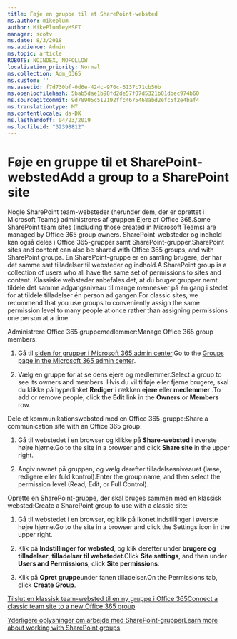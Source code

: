 ```yaml
---
title: Føje en gruppe til et SharePoint-websted
ms.author: mikeplum
author: MikePlumleyMSFT
manager: scotv
ms.date: 8/3/2018
ms.audience: Admin
ms.topic: article
ROBOTS: NOINDEX, NOFOLLOW
localization_priority: Normal
ms.collection: Adm_O365
ms.custom: ''
ms.assetid: f7d730bf-0d6e-424c-970c-6137c71cb50b
ms.openlocfilehash: 5bab5dae1b98fd2de57f07d5321b01dbec974b60
ms.sourcegitcommit: 9d78905c512192ffc4675468abd2efc5f2e4baf4
ms.translationtype: MT
ms.contentlocale: da-DK
ms.lasthandoff: 04/23/2019
ms.locfileid: "32398812"
---
```

# <a name="add-a-group-to-a-sharepoint-site"></a><span data-ttu-id="01004-102">Føje en gruppe til et SharePoint-websted</span><span class="sxs-lookup"><span data-stu-id="01004-102">Add a group to a SharePoint site</span></span>

<span data-ttu-id="01004-103">Nogle SharePoint team-websteder (herunder dem, der er oprettet i Microsoft Teams) administreres af gruppen Ejere af Office 365.</span><span class="sxs-lookup"><span data-stu-id="01004-103">Some SharePoint team sites (including those created in Microsoft Teams) are managed by Office 365 group owners.</span></span> <span data-ttu-id="01004-104">SharePoint-websteder og indhold kan også deles i Office 365-grupper samt SharePoint-grupper.</span><span class="sxs-lookup"><span data-stu-id="01004-104">SharePoint sites and content can also be shared with Office 365 groups, and with SharePoint groups.</span></span> <span data-ttu-id="01004-105">En SharePoint-gruppe er en samling brugere, der har det samme sæt tilladelser til websteder og indhold.</span><span class="sxs-lookup"><span data-stu-id="01004-105">A SharePoint group is a collection of users who all have the same set of permissions to sites and content.</span></span> <span data-ttu-id="01004-106">Klassiske websteder anbefales det, at du bruger grupper nemt tildele det samme adgangsniveau til mange mennesker på én gang i stedet for at tildele tilladelser én person ad gangen.</span><span class="sxs-lookup"><span data-stu-id="01004-106">For classic sites, we recommend that you use groups to conveniently assign the same permission level to many people at once rather than assigning permissions one person at a time.</span></span>
  
<span data-ttu-id="01004-107">Administrere Office 365 gruppemedlemmer:</span><span class="sxs-lookup"><span data-stu-id="01004-107">Manage Office 365 group members:</span></span>
  
1. <span data-ttu-id="01004-108">Gå til [siden for grupper i Microsoft 365 admin center](https://portal.office.com/adminportal/home#/groups).</span><span class="sxs-lookup"><span data-stu-id="01004-108">Go to the [Groups page in the Microsoft 365 admin center](https://portal.office.com/adminportal/home#/groups).</span></span>
    
2. <span data-ttu-id="01004-109">Vælg en gruppe for at se dens ejere og medlemmer.</span><span class="sxs-lookup"><span data-stu-id="01004-109">Select a group to see its owners and members.</span></span> <span data-ttu-id="01004-110">Hvis du vil tilføje eller fjerne brugere, skal du klikke på hyperlinket **Rediger** i rækken **ejere** eller **medlemmer** .</span><span class="sxs-lookup"><span data-stu-id="01004-110">To add or remove people, click the **Edit** link in the **Owners** or **Members** row.</span></span> 
    
<span data-ttu-id="01004-111">Dele et kommunikationswebsted med en Office 365-gruppe:</span><span class="sxs-lookup"><span data-stu-id="01004-111">Share a communication site with an Office 365 group:</span></span>
  
1. <span data-ttu-id="01004-112">Gå til webstedet i en browser og klikke på **Share-websted** i øverste højre hjørne.</span><span class="sxs-lookup"><span data-stu-id="01004-112">Go to the site in a browser and click **Share site** in the upper right.</span></span> 
    
2. <span data-ttu-id="01004-113">Angiv navnet på gruppen, og vælg derefter tilladelsesniveauet (læse, redigere eller fuld kontrol).</span><span class="sxs-lookup"><span data-stu-id="01004-113">Enter the group name, and then select the permission level (Read, Edit, or Full Control).</span></span>
    
<span data-ttu-id="01004-114">Oprette en SharePoint-gruppe, der skal bruges sammen med en klassisk websted:</span><span class="sxs-lookup"><span data-stu-id="01004-114">Create a SharePoint group to use with a classic site:</span></span>
  
1. <span data-ttu-id="01004-115">Gå til webstedet i en browser, og klik på ikonet indstillinger i øverste højre hjørne.</span><span class="sxs-lookup"><span data-stu-id="01004-115">Go to the site in a browser and click the Settings icon in the upper right.</span></span>
    
2. <span data-ttu-id="01004-116">Klik på **Indstillinger for websted**, og klik derefter under **brugere og tilladelser**, **tilladelser til webstedet**.</span><span class="sxs-lookup"><span data-stu-id="01004-116">Click **Site settings**, and then under **Users and Permissions**, click **Site permissions**.</span></span>
    
3. <span data-ttu-id="01004-117">Klik på **Opret gruppe**under fanen tilladelser.</span><span class="sxs-lookup"><span data-stu-id="01004-117">On the Permissions tab, click **Create Group**.</span></span>
    
[<span data-ttu-id="01004-118">Tilslut en klassisk team-websted til en ny gruppe i Office 365</span><span class="sxs-lookup"><span data-stu-id="01004-118">Connect a classic team site to a new Office 365 group</span></span>](https://go.microsoft.com/fwlink/?linkid=2008654)
  
[<span data-ttu-id="01004-119">Yderligere oplysninger om arbejde med SharePoint-grupper</span><span class="sxs-lookup"><span data-stu-id="01004-119">Learn more about working with SharePoint groups</span></span>](https://go.microsoft.com/fwlink/?linkid=874658)
  

